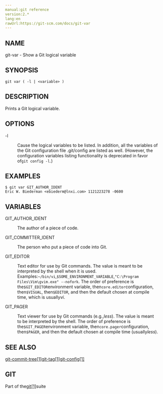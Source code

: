 ```yaml
---
manual:git reference
version:2.*
lang:en
rawUrl:https://git-scm.com/docs/git-var
---
```



## NAME<a name="_name"></a>


git-var - Show a Git logical variable





## SYNOPSIS<a name="_synopsis"></a>

```
git var ( -l | <variable> )
```




## DESCRIPTION<a name="_description"></a>


Prints a Git logical variable.





## OPTIONS<a name="_options"></a>
<dl><dt id='git-var--l'>-l</dt><dd>

Cause the logical variables to be listed. In addition, all the variables of the Git configuration file .git/config are listed as well. (However, the configuration variables listing functionality is deprecated in favor of`git config -l`.)

</dd></dl>



## EXAMPLES<a name="_examples"></a>

```
$ git var GIT_AUTHOR_IDENT
Eric W. Biederman <ebiederm@lnxi.com> 1121223278 -0600
```





## VARIABLES<a name="_variables"></a>
<dl><dt id='git-var-GITAUTHORIDENT'>GIT_AUTHOR_IDENT</dt><dd>

The author of a piece of code.

</dd><dt id='git-var-GITCOMMITTERIDENT'>GIT_COMMITTER_IDENT</dt><dd>

The person who put a piece of code into Git.

</dd><dt id='git-var-GITEDITOR'>GIT_EDITOR</dt><dd>

Text editor for use by Git commands. The value is meant to be interpreted by the shell when it is used. Examples:`~/bin/vi`,`$SOME_ENVIRONMENT_VARIABLE`,`"C:\Program Files\Vim\gvim.exe" --nofork`. The order of preference is the`$GIT_EDITOR`environment variable, then`core.editor`configuration, then`$VISUAL`, then`$EDITOR`, and then the default chosen at compile time, which is usually<em>vi</em>.

</dd><dt id='git-var-GITPAGER'>GIT_PAGER</dt><dd>

Text viewer for use by Git commands (e.g.,<em>less</em>). The value is meant to be interpreted by the shell. The order of preference is the`$GIT_PAGER`environment variable, then`core.pager`configuration, then`$PAGER`, and then the default chosen at compile time (usually<em>less</em>).

</dd></dl>



## SEE ALSO<a name="_see_also"></a>


[git-commit-tree[1]](%2310  "")[git-tag[1]](%2266  "")[git-config[1]](%2249  "")





## GIT<a name="_git"></a>


Part of the[git[1]](%2248  "")suite





